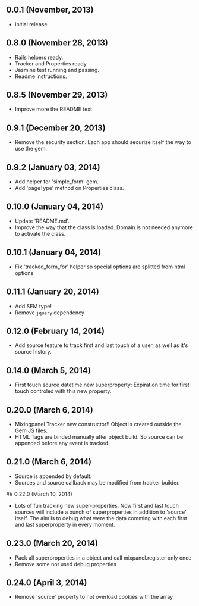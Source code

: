 ## 0.0.1 (November, 2013)

* initial release.

## 0.8.0 (November 28, 2013)

* Rails helpers ready.
* Tracker and Properties ready.
* Jasmine test running and passing.
* Readme instructions.

## 0.8.5 (November 29, 2013)

* Improve more the README text

## 0.9.1 (December 20, 2013)

* Remove the security section. Each app should securize itself the way to use the gem.

## 0.9.2 (January 03, 2014)

* Add helper for 'simple_form' gem.
* Add 'pageType' method on Properties class.

## 0.10.0 (January 04, 2014)

* Update 'README.md'.
* Improve the way that the class is loaded. Domain is not needed anymore to activate the class.

## 0.10.1 (January 04, 2014)

* Fix 'tracked_form_for' helper so special options are splitted from html options

## 0.11.1 (January 20, 2014)

* Add SEM type!
* Remove ```jquery``` dependency

## 0.12.0 (February 14, 2014)

* Add source feature to track first and last touch of a user, as well as it's source history.

## 0.14.0 (March 5, 2014)

* First touch source datetime new superproperty: Expiration time for first touch controled with this new property.

## 0.20.0 (March 6, 2014)

* Mixingpanel Tracker new constructor!! Object is created outside the Gem JS files.
* HTML Tags are binded manually after object build. So source can be appended before any event is tracked.

## 0.21.0 (March 6, 2014)

* Source is appended by default.
* Sources and source callback may be modified from tracker builder.

## 0.22.0 (March 10, 2014)

* Lots of fun tracking new super-properties. Now first and last touch sources
will include a bunch of superproperties in addition to 'source' itself. The aim is to debug
what were the data comming with each first and last superproperty in every moment.

## 0.23.0 (March 20, 2014)

* Pack all superproperties in a object and call mixpanel.register only once
* Remove some not used debug properties

## 0.24.0 (April 3, 2014)

* Remove 'source' property to not overload cookies with the array
